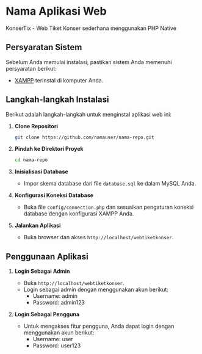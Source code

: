 # Nama Aplikasi Web

KonserTix - Web Tiket Konser sederhana menggunakan PHP Native

## Persyaratan Sistem

Sebelum Anda memulai instalasi, pastikan sistem Anda memenuhi persyaratan berikut:

- [XAMPP](https://www.apachefriends.org/index.html) terinstal di komputer Anda.

## Langkah-langkah Instalasi

Berikut adalah langkah-langkah untuk menginstal aplikasi web ini:

1. **Clone Repositori**
    ```bash
    git clone https://github.com/namauser/nama-repo.git
    ```

2. **Pindah ke Direktori Proyek**
    ```bash
    cd nama-repo
    ```

3. **Inisialisasi Database**
    - Impor skema database dari file `database.sql` ke dalam MySQL Anda.

4. **Konfigurasi Koneksi Database**
    - Buka file `config/connection.php` dan sesuaikan pengaturan koneksi database dengan konfigurasi XAMPP Anda.

5. **Jalankan Aplikasi**
    - Buka browser dan akses `http://localhost/webtiketkonser`.


## Penggunaan Aplikasi

1. **Login Sebagai Admin**
    - Buka `http://localhost/webtiketkonser`.
    - Login sebagai admin dengan menggunakan akun berikut:
        - Username: admin
        - Password: admin123

2. **Login Sebagai Pengguna**
    - Untuk mengakses fitur pengguna, Anda dapat login dengan menggunakan akun berikut:
        - Username: user
        - Password: user123